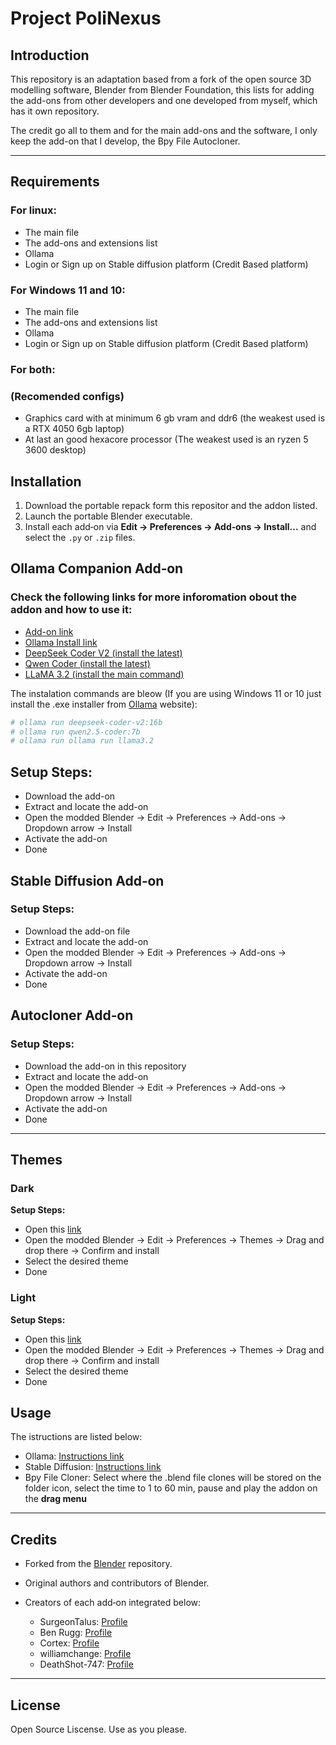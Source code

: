 # Project PoliNexus

## Introduction

This repository is an adaptation based from a fork of the open source 3D modelling software, Blender from Blender Foundation, this lists for adding the add-ons from other developers and one developed from myself, which has it own repository.

The credit go all to them and for the main add-ons and the software, I only keep the add-on that I develop, the Bpy File Autocloner.

---

## Requirements

### For linux:

- The main file
- The add-ons and extensions list
- Ollama
- Login or Sign up on Stable diffusion platform (Credit Based platform)

### For Windows 11 and 10:

- The main file
- The add-ons and extensions list
- Ollama
- Login or Sign up on Stable diffusion platform (Credit Based platform)

### For both:

### (Recomended configs)

- Graphics card with at minimum 6 gb vram and ddr6 (the weakest used is a RTX 4050 6gb laptop)
- At last an good hexacore processor (The weakest used is an ryzen 5 3600 desktop)

## Installation

1. Download the portable repack form this repositor and the addon listed.
2. Launch the portable Blender executable.
3. Install each add‑on via **Edit → Preferences → Add‑ons → Install...** and select the `.py` or `.zip` files.

## Ollama Companion Add‑on

### Check the following links for more inforomation obout the addon and how to use it:

- [Add-on link](https://github.com/SurgeonTalus/OllamaBlenderBridge)
- [Ollama Install link](https://ollama.com/download)
- [DeepSeek Coder V2 (install the latest)](https://ollama.com/library/deepseek-coder-v2)
- [Qwen Coder (install the latest)](https://ollama.com/library/qwen2.5-coder)
- [LLaMA 3.2 (install the main command)](https://ollama.com/library/llama3.2)

The instalation commands are bleow (If you are using Windows 11 or 10 just install the .exe installer from [Ollama](https://ollama.com/download) website):

```bash
# ollama run deepseek-coder-v2:16b
# ollama run qwen2.5-coder:7b
# ollama run ollama run llama3.2
```

## Setup Steps:

- Download the add-on
- Extract and locate the add-on
- Open the modded Blender -> Edit -> Preferences -> Add-ons -> Dropdown arrow -> Install
- Activate the add-on
- Done

## Stable Diffusion Add‑on

### Setup Steps:

- Download the add-on file
- Extract and locate the add-on
- Open the modded Blender -> Edit -> Preferences -> Add-ons -> Dropdown arrow -> Install
- Activate the add-on
- Done

## Autocloner Add‑on

### Setup Steps:

- Download the add-on in this repository
- Extract and locate the add-on
- Open the modded Blender -> Edit -> Preferences -> Add-ons -> Dropdown arrow -> Install
- Activate the add-on
- Done

---

## Themes

### Dark

**Setup Steps:**

- Open this [link](https://extensions.blender.org/themes/midnight-blue-theme/)
- Open the modded Blender -> Edit -> Preferences -> Themes -> Drag and drop there -> Confirm and install
- Select the desired theme
- Done

### Light

**Setup Steps:**

- Open this [link](https://extensions.blender.org/themes/deepsea-explorer/)
- Open the modded Blender -> Edit -> Preferences -> Themes -> Drag and drop there -> Confirm and install
- Select the desired theme
- Done

## Usage

The istructions are listed below:

- Ollama: [Instructions link](https://github.com/SurgeonTalus/OllamaBlenderBridge)
- Stable Diffusion: [Instructions link](https://www.youtube.com/watch?v=tmyln5bwnO8)
- Bpy File Cloner: Select where the .blend file clones will be stored on the folder icon, select the time to 1 to 60 min, pause and play the addon on the **drag menu**

---

## Credits

* Forked from the [Blender](https://github.com/blender/blender) repository.
* Original authors and contributors of Blender.
* Creators of each add‑on integrated below:
  
  - SurgeonTalus: [Profile](https://github.com/SurgeonTalus)
  - Ben Rugg: [Profile](https://github.com/benrugg)
  - Cortex: [Profile](https://github.com/C0rtex5)
  - williamchange: [Profile](https://github.com/williamchange)
  - DeathShot-747: [Profile](https://extensions.blender.org/author/1515/)
    
---

## License

Open Source Liscense. Use as you please.
